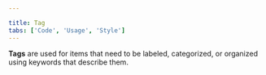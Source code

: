 ```yaml
---

title: Tag
tabs: ['Code', 'Usage', 'Style']
---
```


**Tags** are used for items that need to be labeled, categorized, or organized using keywords that describe them.

<component 
    name="Tag"
    component="tag" 
    variation="tag"
    codepen="GOWdob"
    hasReactVersion="true"
    >
</component>
<component-docs component="tag"></component-docs>
